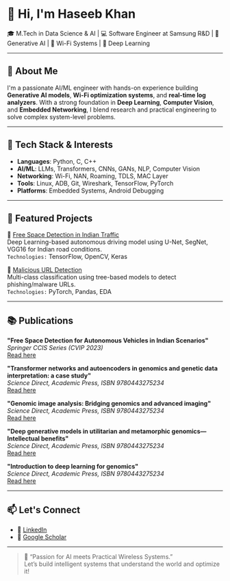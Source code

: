 # 👋 Hi, I'm Haseeb Khan

🎓 M.Tech in Data Science & AI | 💻 Software Engineer at Samsung R&D | 🔬 Generative AI | 📡 Wi-Fi Systems | 🧠 Deep Learning

---

## 🚀 About Me

I'm a passionate AI/ML engineer with hands-on experience building **Generative AI models**, **Wi-Fi optimization systems**, and **real-time log analyzers**. With a strong foundation in **Deep Learning**, **Computer Vision**, and **Embedded Networking**, I blend research and practical engineering to solve complex system-level problems.

---

## 🧰 Tech Stack & Interests

- **Languages**: Python, C, C++
- **AI/ML**: LLMs, Transformers, CNNs, GANs, NLP, Computer Vision
- **Networking**: Wi-Fi, NAN, Roaming, TDLS, MAC Layer
- **Tools**: Linux, ADB, Git, Wireshark, TensorFlow, PyTorch
- **Platforms**: Embedded Systems, Android Debugging

---

## 📌 Featured Projects

🔹 [Free Space Detection in Indian Traffic](https://github.com/haseebkhan36/Free-Space-Detection)  
Deep Learning-based autonomous driving model using U-Net, SegNet, VGG16 for Indian road conditions.  
`Technologies:` TensorFlow, OpenCV, Keras

🔹 [Malicious URL Detection](https://github.com/haseebkhan36/Malicious-URL-Detection)  
Multi-class classification using tree-based models to detect phishing/malware URLs.  
`Technologies:` PyTorch, Pandas, EDA

---

## 📚 Publications

**"Free Space Detection for Autonomous Vehicles in Indian Scenarios"**  
*Springer CCIS Series (CVIP 2023)*  
[Read here](https://link.springer.com/chapter/10.1007/978-3-031-58535-7_35)

**"Transformer networks and autoencoders in genomics and genetic data interpretation: a case study"**  
*Science Direct, Academic Press, ISBN 9780443275234*  
[Read here](https://link.springer.com/chapter/10.1007/978-3-031-58535-7_35)

**"Genomic image analysis: Bridging genomics and advanced imaging"**  
*Science Direct, Academic Press, ISBN 9780443275234*  
[Read here](https://www.sciencedirect.com/science/article/abs/pii/B9780443275234000020)

**"Deep generative models in utilitarian and metamorphic genomics—Intellectual benefits"**  
*Science Direct, Academic Press, ISBN 9780443275234*  
[Read here](https://www.sciencedirect.com/science/article/abs/pii/B9780443275234000081)

**"Introduction to deep learning for genomics"**  
*Science Direct, Academic Press, ISBN 9780443275234*  
[Read here](https://www.sciencedirect.com/science/article/abs/pii/B9780443275746000205)

---

## 📫 Let's Connect

- 🔗 [LinkedIn](https://www.linkedin.com/in/haseebkhan02/)
- 🧠 [Google Scholar](https://scholar.google.com/citations?user=7Bu5BMoAAAAJ&hl=en)

---

> 📍 “Passion for AI meets Practical Wireless Systems.”  
> Let’s build intelligent systems that understand the world and optimize it!

